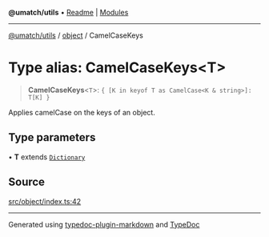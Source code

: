 **@umatch/utils** • [Readme](../../index.md) \| [Modules](../../modules.md)

***

[@umatch/utils](../../modules.md) / [object](../index.md) / CamelCaseKeys

# Type alias: CamelCaseKeys\<T\>

> **CamelCaseKeys**\<`T`\>: `{ [K in keyof T as CamelCase<K & string>]: T[K] }`

Applies camelCase on the keys of an object.

## Type parameters

• **T** extends [`Dictionary`](../../index/type-aliases/Dictionary.md)

## Source

[src/object/index.ts:42](https://github.com/umatch-oficial/utils/blob/1813ff9/src/object/index.ts#L42)

***

Generated using [typedoc-plugin-markdown](https://www.npmjs.com/package/typedoc-plugin-markdown) and [TypeDoc](https://typedoc.org/)

